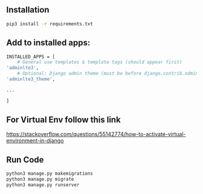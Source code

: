 ## Installation
```bash
pip3 install -r requirements.txt
```

## Add to installed apps:
``` bash
INSTALLED_APPS = [
    # General use templates & template tags (should appear first)
'adminlte3',
    # Optional: Django admin theme (must be before django.contrib.admin)
'adminlte3_theme',

...

]
```

## For Virtual Env follow this link

https://stackoverflow.com/questions/55142774/how-to-activate-virtual-environment-in-django



## Run Code

```bash
python3 manage.py makemigrations
python3 manage.py migrate
python3 manage.py runserver
```


